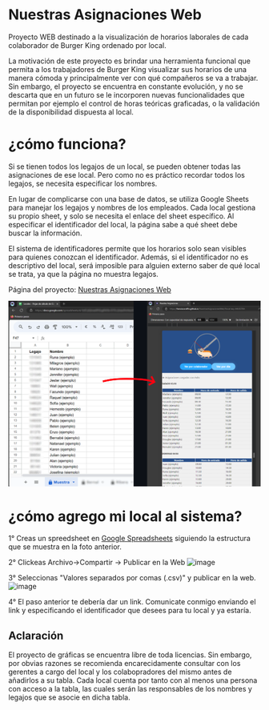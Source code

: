 # Nuestras Asignaciones Web

Proyecto WEB destinado a la visualización de horarios laborales de cada colaborador de Burger King ordenado por local.

La motivación de este proyecto es brindar una herramienta funcional que permita a los trabajadores de Burger King visualizar sus horarios de una manera cómoda y principalmente ver con qué compañeros se va a trabajar. Sin embargo, el proyecto se encuentra en constante evolución, y no se descarta que en un futuro se le incorporen nuevas funcionalidades que permitan por ejemplo el control de horas teóricas graficadas, o la validación de la disponibilidad dispuesta al local. 

# ¿cómo funciona?
Si se tienen todos los legajos de un local, se pueden obtener todas las asignaciones de ese local. Pero como no es práctico recordar todos los legajos, se necesita especificar los nombres.

En lugar de complicarse con una base de datos, se utiliza Google Sheets para manejar los legajos y nombres de los empleados. Cada local gestiona su propio sheet, y solo se necesita el enlace del sheet específico. Al especificar el identificador del local, la página sabe a qué sheet debe buscar la información.

El sistema de identificadores permite que los horarios solo sean visibles para quienes conozcan el identificador. Además, si el identificador no es descriptivo del local, será imposible para alguien externo saber de qué local se trata, ya que la página no muestra legajos.


Página del proyecto: [Nuestras Asignaciones Web](https://franciscoraffin.github.io/NuestrasAsignacionesWeb/)


<img src="https://github.com/FranciscoRaffin/NuestrasAsignacionesWeb/blob/main/readme_imagenes/ejemplo.png" alt="Ejemplo de Horarios" width="600"/>


# ¿cómo agrego mi local al sistema?

1° Creas un spreedsheet en [Google Spreadsheets](https://docs.google.com/spreadsheets) siguiendo la estructura que se muestra en la foto anterior.

2° Clickeas Archivo->Compartir -> Publicar en la Web
![image](https://github.com/user-attachments/assets/337ff39b-e72d-4194-afb0-203450030f8a)

3°
Seleccionas "Valores separados por comas (.csv)" y publicar en la web.
![image](https://github.com/user-attachments/assets/95259916-2387-4d7f-92a7-4ff881c5db3e)

4°
El paso anterior te debería dar un link. Comunicate conmigo enviando el link y especificando el identificador que desees para tu local y ya estaría.


## Aclaración

El proyecto de gráficas se encuentra libre de toda licencias. Sin embargo, por obvias razones se recomienda encarecidamente consultar con los gerentes a cargo del local y los colabopradores del mismo antes de añadirlos a su tabla. Cada local cuenta por tanto con al menos una persona con acceso a la tabla, las cuales serán las responsables de los nombres y legajos que se asocie en dicha tabla.
